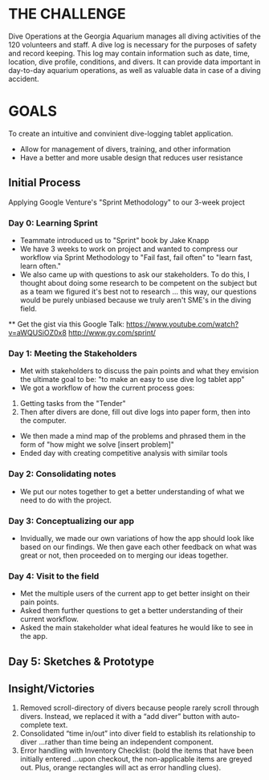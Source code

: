 
# THE CHALLENGE
Dive Operations at the Georgia Aquarium manages all diving activities of the 120  volunteers and staff. A dive log is necessary for  the purposes of safety and record keeping. This log may contain information such as date,  time, location, dive profile, conditions, and divers. It can provide data important in day-to-day aquarium operations, as well as valuable data in case of a diving accident.  

# GOALS
To create an intuitive and convinient dive-logging tablet application.
* Allow for management of divers, training, and other information
* Have a better and more usable design that reduces user resistance

## Initial Process
Applying Google Venture's "Sprint Methodology" to our 3-week project

### Day 0: Learning Sprint

* Teammate introduced us to "Sprint" book by Jake Knapp
* We have 3 weeks to work on project and wanted to compress our workflow via Sprint Methodology to "Fail fast, fail often" to "learn fast, learn often."
* We also came up with questions to ask our stakeholders. To do this, I thought about doing some research to be competent on the subject but as a team we figured it's best not to research ... this way, our questions would be purely unbiased because we truly aren't SME's in the diving field.

** Get the gist via this Google Talk: https://www.youtube.com/watch?v=aWQUSiOZ0x8
http://www.gv.com/sprint/

### Day 1: Meeting the Stakeholders

* Met with stakeholders to discuss the pain points and what they envision the ultimate goal to be: "to make an easy to use dive log tablet app"
* We got a workflow of how the current process goes: 
1. Getting tasks from the "Tender"
2. Then after divers are done, fill out dive logs into paper form, then into the computer.

* We then made a mind map of the problems and phrased them in the form of "how might we solve [insert problem]"
* Ended day with creating competitive analysis with similar tools



### Day 2: Consolidating notes

* We put our notes together to get a better understanding of what we need to do with the project.

### Day 3: Conceptualizing our app

* Invidually, we made our own variations of how the app should look like based on our findings. We then gave each other feedback on what was great or not, then proceeded on to merging our ideas together.


### Day 4: Visit to the field

* Met the multiple users of the current app to get better insight on their pain points.
* Asked them further questions to get a better understanding of their current workflow.
* Asked the main stakeholder what ideal features he would like to see in the app.

## Day 5: Sketches & Prototype



## Insight/Victories
1. Removed scroll-directory of divers because people rarely scroll through divers. Instead, we replaced it with a “add diver” button with auto-complete text.
2. Consolidated “time in/out” into diver field to establish its relationship to diver ...rather than time being an independent component.
3. Error handling with Inventory Checklist: (bold the items that have been initially entered ...upon checkout, the non-applicable items are greyed out. Plus, orange rectangles will act as error handling clues).


